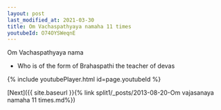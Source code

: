 ```yaml
---
layout: post
last_modified_at: 2021-03-30
title: Om Vachaspathyaya namaha 11 times
youtubeId: O74OYSWeqnE
---
```

 
 
Om Vachaspathyaya nama 
 
 -  Who is of the form of Brahaspathi  the teacher of devas 
 
  
 
  
 
 
 
 
 
 


{% include youtubePlayer.html id=page.youtubeId %}
 
[Next]({{ site.baseurl }}{% link  split1/_posts/2013-08-20-Om vajasanaya namaha 11 times.md%})
 
